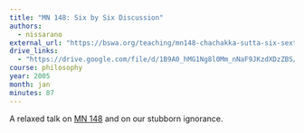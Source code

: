 ```yaml
---
title: "MN 148: Six by Six Discussion"
authors:
  - nissarano
external_url: "https://bswa.org/teaching/mn148-chachakka-sutta-six-sextets/"
drive_links:
  - "https://drive.google.com/file/d/1B9A0_hMG1Ng8l0Mm_nNaF9JKzdXDzZBS/view?usp=drivesdk"
course: philosophy
year: 2005
month: jan
minutes: 87
---
```


A relaxed talk on [MN 148](/content/canon/mn148) and on our stubborn ignorance.
